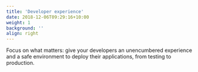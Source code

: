 ```yaml
---
title: 'Developer experience'
date: 2018-12-06T09:29:16+10:00
weight: 1
background: ''
align: right
---
```


Focus on what matters: give your developers an unencumbered experience and a safe environment to deploy their applications, from testing to production.

